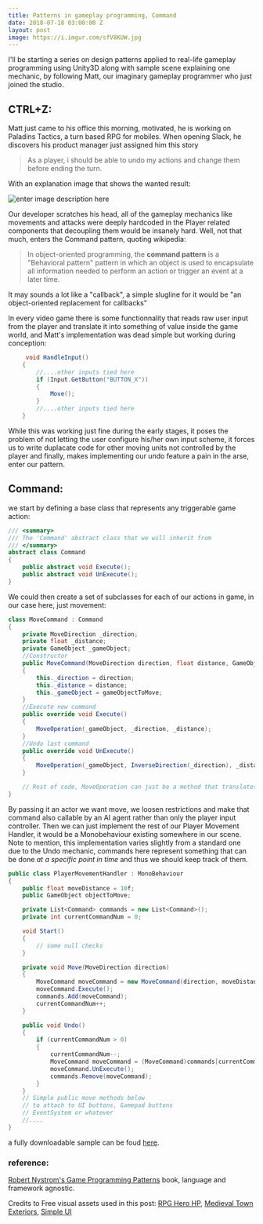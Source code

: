 ```yaml
---
title: Patterns in gameplay programming, Command
date: 2018-07-18 03:00:00 Z
layout: post
image: https://i.imgur.com/sfV8KUW.jpg
---
```


I'll be starting a series on design patterns applied to real-life gameplay programming using Unity3D along with sample scene explaining one mechanic, by following Matt, our imaginary gameplay programmer who just joined the studio.

## CTRL+Z:
Matt just came to his office this morning, motivated, he is working on Paladins Tactics, a turn based RPG for mobiles. When opening Slack, he discovers his product manager just assigned him this story

> As a player, i should be able to undo my actions and change them
> before ending the turn.

With an explanation image that shows the wanted result:

![enter image description here](https://media.giphy.com/media/Rd6sv6StGGedfnPy2b/giphy.gif)

Our developer scratches his head, all of the gameplay mechanics like movements and attacks were deeply hardcoded in the Player related components that decoupling them would be insanely hard. 
Well, not that much, enters the Command pattern, quoting wikipedia:

> In object-oriented programming, the **command pattern** is a "Behavioral pattern" pattern in which an object is used to encapsulate all information needed to perform an action or trigger an event at a later time.

It may sounds a lot like a "callback", a simple slugline for it would be "an object-oriented replacement for callbacks"

In every video game there is some functionnality that reads raw user input from the player and translate it into something of value inside the game world, and Matt's implementation was dead simple but working during conception:
```C#
     void HandleInput()
    {
        //....other inputs tied here
        if (Input.GetButton("BUTTON_X"))
        {
            Move();
        }
        //....other inputs tied here
    }
```
While this was working just fine during the early stages, it poses the problem of not letting the user configure his/her own input scheme, it forces us to write duplacate code for other moving units not controlled by the player and finally, makes implementing our undo feature a pain in the arse, enter our pattern.

## Command:
we start by defining a base class that represents any triggerable game action:
```C#
/// <summary>
/// The 'Command' abstract class that we will inherit from
/// </summary>
abstract class Command
{
    public abstract void Execute();
    public abstract void UnExecute();
}
```
We could then create a set of subclasses for each of our actions in game, in our case here, just movement:
```C#
class MoveCommand : Command
{
    private MoveDirection _direction;
    private float _distance;
    private GameObject _gameObject;
    //Constructor
    public MoveCommand(MoveDirection direction, float distance, GameObject gameObjectToMove)
    {
        this._direction = direction;
        this._distance = distance;
        this._gameObject = gameObjectToMove;
    }
    //Execute new command
    public override void Execute()
    {
        MoveOperation(_gameObject, _direction, _distance);
    }
    //Undo last command
    public override void UnExecute()
    {
        MoveOperation(_gameObject, InverseDirection(_direction), _distance);
    }

    // Rest of code, MoveOperation can just be a method that translates a Transform with a given distance
}
```
By passing it an actor we want move, we loosen restrictions and make that command also callable by an AI agent rather than only the player input controller. Then we can just implement the rest of our Player Movement Handler, it would be a Monobehaviour existing somewhere in our scene.
Note to mention, this implementation varies slightly from a standard one due to the Undo mechanic, commands here represent something that can be done *at a specific point in time* and thus we should keep track of them.

```C#
public class PlayerMovementHandler : MonoBehaviour
{
    public float moveDistance = 10f;
    public GameObject objectToMove;

    private List<Command> commands = new List<Command>();
    private int currentCommandNum = 0;

    void Start()
    {
        // some null checks
    }

    private void Move(MoveDirection direction)
    {
        MoveCommand moveCommand = new MoveCommand(direction, moveDistance, objectToMove);
        moveCommand.Execute();
        commands.Add(moveCommand);
        currentCommandNum++;
    }

    public void Undo()
    {
        if (currentCommandNum > 0)
        {
            currentCommandNum--;
            MoveCommand moveCommand = (MoveCommand)commands[currentCommandNum];
            moveCommand.UnExecute();
            commands.Remove(moveCommand);
        }
    }
    // Simple public move methods below
    // to attach to UI buttons, Gamepad buttons
    // EventSystem or whatever
    //....
}
```

a fully downloadable sample can be foud [here](https://github.com/Guendeli/unity3d-patterns).

### reference:
[Robert Nystrom's Game Programming Patterns](http://gameprogrammingpatterns.com) book, language and framework agnostic.

Credits to Free visual assets used in this post:
[RPG Hero HP](https://assetstore.unity.com/packages/3d/characters/humanoids/rpg-hero-hp-121480), [Medieval Town Exteriors](https://assetstore.unity.com/packages/3d/environments/fantasy/medieval-town-exteriors-27026), [Simple UI](https://assetstore.unity.com/packages/2d/gui/icons/simple-ui-103969)

